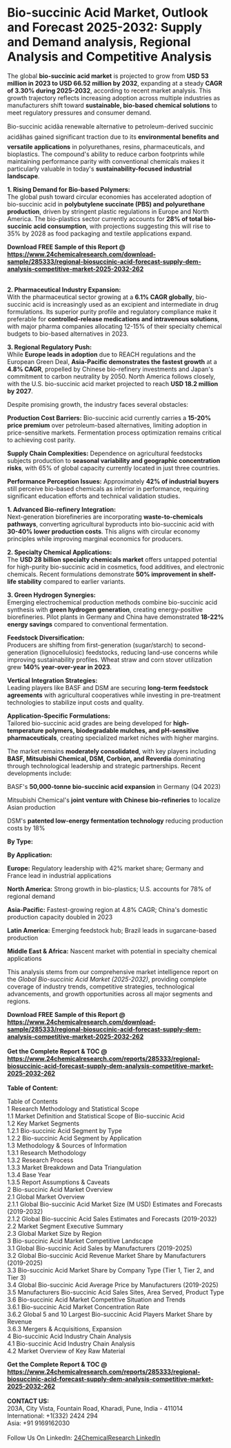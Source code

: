 <h1>Bio-succinic Acid Market, Outlook and Forecast 2025-2032: Supply and Demand analysis, Regional Analysis and Competitive Analysis</h1><p>The global <strong>bio-succinic acid market</strong> is projected to grow from <strong>USD 53 million in 2023 to USD 66.52 million by 2032</strong>, expanding at a steady <strong>CAGR of 3.30% during 2025-2032</strong>, according to recent market analysis. This growth trajectory reflects increasing adoption across multiple industries as manufacturers shift toward <strong>sustainable, bio-based chemical solutions</strong> to meet regulatory pressures and consumer demand.</p><p>Bio-succinic acidâa renewable alternative to petroleum-derived succinic acidâhas gained significant traction due to its <strong>environmental benefits and versatile applications</strong> in polyurethanes, resins, pharmaceuticals, and bioplastics. The compound's ability to reduce carbon footprints while maintaining performance parity with conventional chemicals makes it particularly valuable in today's <strong>sustainability-focused industrial landscape</strong>.</p><p><strong>1. Rising Demand for Bio-based Polymers:</strong><br>
The global push toward circular economies has accelerated adoption of bio-succinic acid in <strong>polybutylene succinate (PBS) and polyurethane production</strong>, driven by stringent plastic regulations in Europe and North America. The bio-plastics sector currently accounts for <strong>28% of total bio-succinic acid consumption</strong>, with projections suggesting this will rise to 35% by 2028 as food packaging and textile applications expand.</p><div><b>Download FREE Sample of this Report @ 
            <a href="https://www.24chemicalresearch.com/download-sample/285333/regional-biosuccinic-acid-forecast-supply-dem-analysis-competitive-market-2025-2032-262">
            https://www.24chemicalresearch.com/download-sample/285333/regional-biosuccinic-acid-forecast-supply-dem-analysis-competitive-market-2025-2032-262</a></b></div><br><p><strong>2. Pharmaceutical Industry Expansion:</strong><br>
With the pharmaceutical sector growing at a <strong>6.1% CAGR globally</strong>, bio-succinic acid is increasingly used as an excipient and intermediate in drug formulations. Its superior purity profile and regulatory compliance make it preferable for <strong>controlled-release medications and intravenous solutions</strong>, with major pharma companies allocating 12-15% of their specialty chemical budgets to bio-based alternatives in 2023.</p><p><strong>3. Regional Regulatory Push:</strong><br>
While <strong>Europe leads in adoption</strong> due to REACH regulations and the European Green Deal, <strong>Asia-Pacific demonstrates the fastest growth</strong> at a <strong>4.8% CAGR</strong>, propelled by Chinese bio-refinery investments and Japan's commitment to carbon neutrality by 2050. North America follows closely, with the U.S. bio-succinic acid market projected to reach <strong>USD 18.2 million by 2027</strong>.</p><p>Despite promising growth, the industry faces several obstacles:</p><p><strong>Production Cost Barriers:</strong> Bio-succinic acid currently carries a <strong>15-20% price premium</strong> over petroleum-based alternatives, limiting adoption in price-sensitive markets. Fermentation process optimization remains critical to achieving cost parity.</p><p><strong>Supply Chain Complexities:</strong> Dependence on agricultural feedstocks subjects production to <strong>seasonal variability and geographic concentration risks</strong>, with 65% of global capacity currently located in just three countries.</p><p><strong>Performance Perception Issues:</strong> Approximately <strong>42% of industrial buyers</strong> still perceive bio-based chemicals as inferior in performance, requiring significant education efforts and technical validation studies.</p><p><strong>1. Advanced Bio-refinery Integration:</strong><br>
Next-generation biorefineries are incorporating <strong>waste-to-chemicals pathways</strong>, converting agricultural byproducts into bio-succinic acid with <strong>30-40% lower production costs</strong>. This aligns with circular economy principles while improving marginal economics for producers.</p><p><strong>2. Specialty Chemical Applications:</strong><br>
The <strong>USD 28 billion specialty chemicals market</strong> offers untapped potential for high-purity bio-succinic acid in cosmetics, food additives, and electronic chemicals. Recent formulations demonstrate <strong>50% improvement in shelf-life stability</strong> compared to earlier variants.</p><p><strong>3. Green Hydrogen Synergies:</strong><br>
Emerging electrochemical production methods combine bio-succinic acid synthesis with <strong>green hydrogen generation</strong>, creating energy-positive biorefineries. Pilot plants in Germany and China have demonstrated <strong>18-22% energy savings</strong> compared to conventional fermentation.</p><p><strong>Feedstock Diversification:</strong><br>
	Producers are shifting from first-generation (sugar/starch) to second-generation (lignocellulosic) feedstocks, reducing land-use concerns while improving sustainability profiles. Wheat straw and corn stover utilization grew <strong>140% year-over-year in 2023</strong>.</p><p><strong>Vertical Integration Strategies:</strong><br>
	Leading players like BASF and DSM are securing <strong>long-term feedstock agreements</strong> with agricultural cooperatives while investing in pre-treatment technologies to stabilize input costs and quality.</p><p><strong>Application-Specific Formulations:</strong><br>
	Tailored bio-succinic acid grades are being developed for <strong>high-temperature polymers, biodegradable mulches, and pH-sensitive pharmaceuticals</strong>, creating specialized market niches with higher margins.</p><p>The market remains <strong>moderately consolidated</strong>, with key players including <strong>BASF, Mitsubishi Chemical, DSM, Corbion, and Reverdia</strong> dominating through technological leadership and strategic partnerships. Recent developments include:</p><p>BASF's <strong>50,000-tonne bio-succinic acid expansion</strong> in Germany (Q4 2023)</p><p>Mitsubishi Chemical's <strong>joint venture with Chinese bio-refineries</strong> to localize Asian production</p><p>DSM's <strong>patented low-energy fermentation technology</strong> reducing production costs by 18%</p><p><strong>By Type:</strong></p><p><strong>By Application:</strong></p><p><strong>Europe:</strong> Regulatory leadership with 42% market share; Germany and France lead in industrial applications</p><p><strong>North America:</strong> Strong growth in bio-plastics; U.S. accounts for 78% of regional demand</p><p><strong>Asia-Pacific:</strong> Fastest-growing region at 4.8% CAGR; China's domestic production capacity doubled in 2023</p><p><strong>Latin America:</strong> Emerging feedstock hub; Brazil leads in sugarcane-based production</p><p><strong>Middle East &amp; Africa:</strong> Nascent market with potential in specialty chemical applications</p><p>This analysis stems from our comprehensive market intelligence report on the <em>Global Bio-succinic Acid Market (2025-2032)</em>, providing complete coverage of industry trends, competitive strategies, technological advancements, and growth opportunities across all major segments and regions.</p><div><b>Download FREE Sample of this Report @ 
            <a href="https://www.24chemicalresearch.com/download-sample/285333/regional-biosuccinic-acid-forecast-supply-dem-analysis-competitive-market-2025-2032-262">
            https://www.24chemicalresearch.com/download-sample/285333/regional-biosuccinic-acid-forecast-supply-dem-analysis-competitive-market-2025-2032-262</a></b></div><br><div><b>Get the Complete Report & TOC @ 
            <a href="https://www.24chemicalresearch.com/reports/285333/regional-biosuccinic-acid-forecast-supply-dem-analysis-competitive-market-2025-2032-262">
            https://www.24chemicalresearch.com/reports/285333/regional-biosuccinic-acid-forecast-supply-dem-analysis-competitive-market-2025-2032-262</a></b></div><br>
            <b>Table of Content:</b><p>Table of Contents<br />
1 Research Methodology and Statistical Scope<br />
1.1 Market Definition and Statistical Scope of Bio-succinic Acid<br />
1.2 Key Market Segments<br />
1.2.1 Bio-succinic Acid Segment by Type<br />
1.2.2 Bio-succinic Acid Segment by Application<br />
1.3 Methodology & Sources of Information<br />
1.3.1 Research Methodology<br />
1.3.2 Research Process<br />
1.3.3 Market Breakdown and Data Triangulation<br />
1.3.4 Base Year<br />
1.3.5 Report Assumptions & Caveats<br />
2 Bio-succinic Acid Market Overview<br />
2.1 Global Market Overview<br />
2.1.1 Global Bio-succinic Acid Market Size (M USD) Estimates and Forecasts (2019-2032)<br />
2.1.2 Global Bio-succinic Acid Sales Estimates and Forecasts (2019-2032)<br />
2.2 Market Segment Executive Summary<br />
2.3 Global Market Size by Region<br />
3 Bio-succinic Acid Market Competitive Landscape<br />
3.1 Global Bio-succinic Acid Sales by Manufacturers (2019-2025)<br />
3.2 Global Bio-succinic Acid Revenue Market Share by Manufacturers (2019-2025)<br />
3.3 Bio-succinic Acid Market Share by Company Type (Tier 1, Tier 2, and Tier 3)<br />
3.4 Global Bio-succinic Acid Average Price by Manufacturers (2019-2025)<br />
3.5 Manufacturers Bio-succinic Acid Sales Sites, Area Served, Product Type<br />
3.6 Bio-succinic Acid Market Competitive Situation and Trends<br />
3.6.1 Bio-succinic Acid Market Concentration Rate<br />
3.6.2 Global 5 and 10 Largest Bio-succinic Acid Players Market Share by Revenue<br />
3.6.3 Mergers & Acquisitions, Expansion<br />
4 Bio-succinic Acid Industry Chain Analysis<br />
4.1 Bio-succinic Acid Industry Chain Analysis<br />
4.2 Market Overview of Key Raw Material</p><div><b>Get the Complete Report & TOC @ 
            <a href="https://www.24chemicalresearch.com/reports/285333/regional-biosuccinic-acid-forecast-supply-dem-analysis-competitive-market-2025-2032-262">
            https://www.24chemicalresearch.com/reports/285333/regional-biosuccinic-acid-forecast-supply-dem-analysis-competitive-market-2025-2032-262</a></b></div><br><b>CONTACT US:</b><br>
            203A, City Vista, Fountain Road, Kharadi, Pune, India - 411014<br>
            International: +1(332) 2424 294<br>
            Asia: +91 9169162030 <br><br>
            Follow Us On LinkedIn: <a href="https://www.linkedin.com/company/24chemicalresearch/">24ChemicalResearch LinkedIn</a>